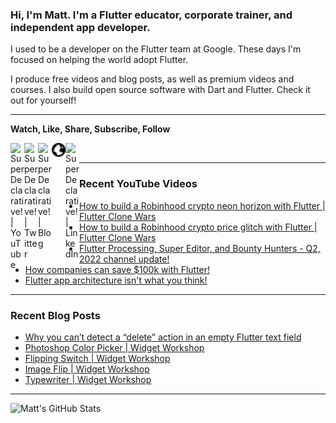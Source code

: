 ### Hi, I'm Matt. I'm a Flutter educator, corporate trainer, and independent app developer.

I used to be a developer on the Flutter team at Google. These days I'm focused on helping the world adopt Flutter.

I produce free videos and blog posts, as well as premium videos and courses. I also build open source software with Dart and Flutter. Check it out for yourself!

---

**Watch, Like, Share, Subscribe, Follow**

[<img align="left" alt="Super Declarative! | YouTube" width="22px" src="https://cdn.jsdelivr.net/npm/simple-icons@v3/icons/youtube.svg" />][youtube]
[<img align="left" alt="Super Declarative! | Twitter" width="22px" src="https://cdn.jsdelivr.net/npm/simple-icons@v3/icons/twitter.svg" />][twitter]
[<img align="left" alt="Super Declarative! | Blog" width="22px" src="https://cdn.jsdelivr.net/npm/simple-icons@v3/icons/medium.svg" />][blog]
[<img align="left" alt="Super Declarative! | Website" width="22px" src="https://raw.githubusercontent.com/iconic/open-iconic/master/svg/globe.svg" />][website]
[<img align="left" alt="Super Declarative! | LinkedIn" width="22px" src="https://cdn.jsdelivr.net/npm/simple-icons@v3/icons/linkedin.svg" />][linkedin]
<br>

---

### Recent YouTube Videos
<!-- YOUTUBE:START -->
- [How to build a Robinhood crypto neon horizon with Flutter | Flutter Clone Wars](https://www.youtube.com/watch?v=cSi0OJJglqw)
- [How to build a Robinhood crypto price glitch with Flutter | Flutter Clone Wars](https://www.youtube.com/watch?v=nhvhS-dTop8)
- [Flutter Processing, Super Editor, and Bounty Hunters - Q2, 2022 channel update!](https://www.youtube.com/watch?v=rFvfbEj4yi0)
- [How companies can save $100k with Flutter!](https://www.youtube.com/watch?v=J9yIiTvFcrU)
- [Flutter app architecture isn&#39;t what you think!](https://www.youtube.com/watch?v=ULWgdAhqMPY)
<!-- YOUTUBE:END -->

---

### Recent Blog Posts
<!-- BLOG-POST-LIST:START -->
- [Why you can’t detect a “delete” action in an empty Flutter text field](https://medium.com/super-declarative/why-you-cant-detect-a-delete-action-in-an-empty-flutter-text-field-3cf53e47b631?source=rss----87da985e7675---4)
- [Photoshop Color Picker | Widget Workshop](https://medium.com/super-declarative/photoshop-color-picker-widget-workshop-8a2784fb934a?source=rss----87da985e7675---4)
- [Flipping Switch | Widget Workshop](https://medium.com/super-declarative/flipping-switch-widget-workshop-c79d8535aeee?source=rss----87da985e7675---4)
- [Image Flip | Widget Workshop](https://medium.com/super-declarative/image-flip-widget-workshop-7df7573a2075?source=rss----87da985e7675---4)
- [Typewriter | Widget Workshop](https://medium.com/super-declarative/typewriter-widget-workshop-b8d7982d6aa?source=rss----87da985e7675---4)
<!-- BLOG-POST-LIST:END -->

---

<img align="left" alt="Matt's GitHub Stats" src="https://github-readme-stats.vercel.app/api?username=matthew-carroll&show_icons=true&hide_border=true">

[website]: https://superdeclarative.com
[youtube]: https://youtube.com/superdeclarative
[twitter]: https://twitter.com/suprdeclarative
[blog]: http://blog.superdeclarative.com
[linkedin]: https://www.linkedin.com/company/37550132